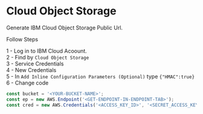 # Cloud Object Storage
Generate IBM Cloud Object Storage Public Url.

Follow Steps

1 - Log in to IBM Cloud Acoount.<br />
2 - Find by `Cloud Object Storage`<br />
3 - Service Credentials <br />
4 - New Credentials <br />
5 - In `Add Inline Configuration Parameters (Optional)` type `{"HMAC":true}` <br />
6 - Change code

```js
const bucket = '<YOUR-BUCKET-NAME>';
const ep = new AWS.Endpoint('<GET-ENDPOINT-IN-ENDPOINT-TAB>');
const cred = new AWS.Credentials('<ACCESS_KEY_ID>', '<SECRET_ACCESS_KEY>');
```

